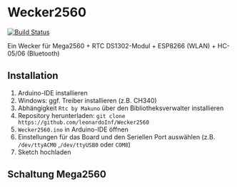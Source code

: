 # Wecker2560
[![Build Status](https://travis-ci.org/leonardoInf/Wecker2560.svg?branch=master)](https://travis-ci.org/leonardoInf/Wecker2560)


Ein Wecker für Mega2560 + RTC DS1302-Modul + ESP8266 (WLAN) + HC-05/06 (Bluetooth)

## Installation
1. Arduino-IDE installieren
2. Windows: ggf. Treiber installieren (z.B. CH340)
3. Abhängigkeit ``Rtc by Makuno`` über den Bibliotheksverwalter installieren
4. Repository herunterladen: ``git clone https://github.com/leonardoInf/Wecker2560 ``
5. ``Wecker2560.ino`` in Arduino-IDE öffnen
6. Einstellungen für das Board und den Seriellen Port auswählen (z.B. ``/dev/ttyACM0`` ,``/dev/ttyUSB0`` oder ``COM8``)
7. Sketch hochladen

## Schaltung Mega2560





